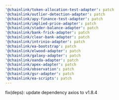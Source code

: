```yaml
---
'@chainlink/token-allocation-test-adapter': patch
'@chainlink/outlier-detection-adapter': patch
'@chainlink/apy-finance-test-adapter': patch
'@chainlink/implied-price-adapter': patch
'@chainlink/stader-balance-adapter': patch
'@chainlink/bank-frick-adapter': patch
'@chainlink/clear-bank-adapter': patch
'@chainlink/intrinio-adapter': patch
'@chainlink/ea-bootstrap': patch
'@chainlink/elwood-adapter': patch
'@chainlink/galaxy-adapter': patch
'@chainlink/oanda-adapter': patch
'@chainlink/apex-adapter': patch
'@chainlink/observation': patch
'@chainlink/gsr-adapter': patch
'@chainlink/ea-scripts': patch
---
```


fix(deps): update dependency axios to v1.8.4
